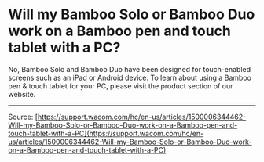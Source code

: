 # Will my Bamboo Solo or Bamboo Duo work on a Bamboo pen and touch tablet with a PC?

No, Bamboo Solo and Bamboo Duo have been designed for touch-enabled screens such as an iPad or Android device. To learn about using a Bamboo pen & touch tablet for your PC, please visit the product section of our website.

---
Source: [https://support.wacom.com/hc/en-us/articles/1500006344462-Will-my-Bamboo-Solo-or-Bamboo-Duo-work-on-a-Bamboo-pen-and-touch-tablet-with-a-PC](https://support.wacom.com/hc/en-us/articles/1500006344462-Will-my-Bamboo-Solo-or-Bamboo-Duo-work-on-a-Bamboo-pen-and-touch-tablet-with-a-PC)
